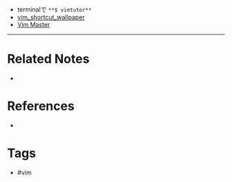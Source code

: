 - terminalで `**$ vimtutor**`  
- [vim\_shortcut\_wallpaper](https://github.com/LevelbossMike/vim_shortcut_wallpaper)  
- [Vim Master](https://play.google.com/store/apps/details?id=develop.example.beta1139.vimmaster&hl=ja)

---
# Related Notes
- 

# References
- 

# Tags
- #vim 